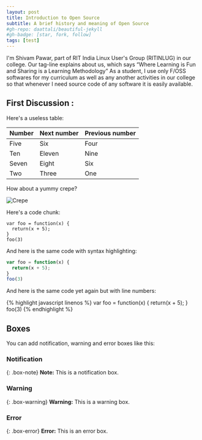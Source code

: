 ```yaml
---
layout: post
title: Introduction to Open Source
subtitle: A brief history and meaning of Open Source
#gh-repo: daattali/beautiful-jekyll
#gh-badge: [star, fork, follow]
tags: [test]
---
```

I'm Shivam Pawar, part of RIT India Linux User's Group (RITINLUG) in our college.
Our tag-line explains about us, which says “Where Learning is Fun and Sharing is a Learning Methodology”
As a student, I use only F/OSS softwares for my curriculum as well as any another activities in our college so that whenever I need source code of any software it is easily available. 

## First Discussion :

Here's a useless table:

| Number | Next number | Previous number |
| :------ |:--- | :--- |
| Five | Six | Four |
| Ten | Eleven | Nine |
| Seven | Eight | Six |
| Two | Three | One |


How about a yummy crepe?

![Crepe](http://s3-media3.fl.yelpcdn.com/bphoto/cQ1Yoa75m2yUFFbY2xwuqw/348s.jpg)

Here's a code chunk:

~~~
var foo = function(x) {
  return(x + 5);
}
foo(3)
~~~

And here is the same code with syntax highlighting:

```javascript
var foo = function(x) {
  return(x + 5);
}
foo(3)
```

And here is the same code yet again but with line numbers:

{% highlight javascript linenos %}
var foo = function(x) {
  return(x + 5);
}
foo(3)
{% endhighlight %}

## Boxes
You can add notification, warning and error boxes like this:

### Notification

{: .box-note}
**Note:** This is a notification box.

### Warning

{: .box-warning}
**Warning:** This is a warning box.

### Error

{: .box-error}
**Error:** This is an error box.
